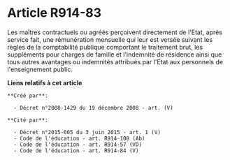 # Article R914-83

Les maîtres contractuels ou agréés perçoivent directement de l'Etat, après  service fait, une rémunération mensuelle qui leur
est versée suivant les règles  de la comptabilité publique comportant le traitement brut, les suppléments pour  charges de
famille et l'indemnité de résidence ainsi que tous autres avantages  ou indemnités attribués par l'Etat aux personnels de
l'enseignement public.

**Liens relatifs à cet article**

	**Créé par**:

	  - Décret n°2008-1429 du 19 décembre 2008 - art. (V)

	**Cité par**:

	  - Décret n°2015-605 du 3 juin 2015 - art. 1 (V)
	  - Code de l'éducation - art. R914-108 (Ab)
	  - Code de l'éducation - art. R914-57 (VD)
	  - Code de l'éducation - art. R914-84 (V)
